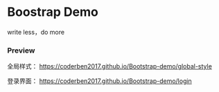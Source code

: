 # Boostrap Demo
write less，do more


### Preview
全局样式： https://coderben2017.github.io/Bootstrap-demo/global-style

登录界面： https://coderben2017.github.io/Bootstrap-demo/login